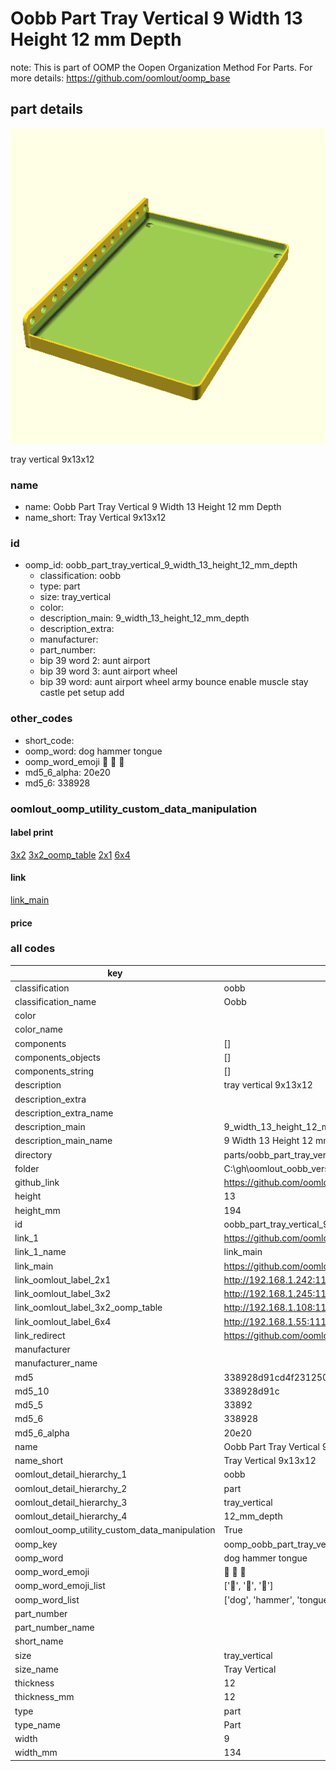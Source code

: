# Oobb Part Tray Vertical 9 Width 13 Height 12 mm Depth  

note: This is part of OOMP the Oopen Organization Method For Parts. For more details: https://github.com/oomlout/oomp_base

##  part details
  

[![](3dpr.png)](3dpr.png)

tray vertical 9x13x12



### name
* name: Oobb Part Tray Vertical 9 Width 13 Height 12 mm Depth
* name_short: Tray Vertical 9x13x12 
### id
* oomp_id: oobb_part_tray_vertical_9_width_13_height_12_mm_depth
  * classification: oobb
  * type: part
  * size: tray_vertical
  * color: 
  * description_main: 9_width_13_height_12_mm_depth
  * description_extra: 
  * manufacturer: 
  * part_number: 
  * bip 39 word 2: aunt airport
  * bip 39 word 3: aunt airport wheel
  * bip 39 word: aunt airport wheel army bounce enable muscle stay castle pet setup add

### other_codes
* short_code: 
* oomp_word: dog hammer tongue
* oomp_word_emoji :dog: :hammer: :tongue:
* md5_6_alpha: 20e20
* md5_6: 338928






### oomlout_oomp_utility_custom_data_manipulation
#### label print
[3x2](http://192.168.1.245:1112/?label=oomp%2020e20)
[3x2_oomp_table](http://192.168.1.108:1112/?label=oomp%2020e20)
[2x1](http://192.168.1.242:1112/?label=oomp%2020e20)
[6x4](http://192.168.1.55:1112/?label=oomp%2020e20)    

#### link

[link_main](https://github.com/oomlout/oomlout_oobb_version_4_generated_parts/tree/main/navigation_oomp/oobb/part/tray_vertical/9_width_13_height_12_mm_depth/part)                              

#### price







### all codes 
| key | value |  
| --- | --- |  
| classification | oobb |  
| classification_name | Oobb |  
| color |  |  
| color_name |  |  
| components | [] |  
| components_objects | [] |  
| components_string | [] |  
| description | tray vertical 9x13x12 |  
| description_extra |  |  
| description_extra_name |  |  
| description_main | 9_width_13_height_12_mm_depth |  
| description_main_name | 9 Width 13 Height 12 mm Depth |  
| directory | parts/oobb_part_tray_vertical_9_width_13_height_12_mm_depth |  
| folder | C:\gh\oomlout_oobb_version_4_generated_parts\parts\oobb_part_tray_vertical_9_width_13_height_12_mm_depth |  
| github_link | https://github.com/oomlout/oomlout_oomp_part_src/tree/main/parts/oobb_part_tray_vertical_9_width_13_height_12_mm_depth |  
| height | 13 |  
| height_mm | 194 |  
| id | oobb_part_tray_vertical_9_width_13_height_12_mm_depth |  
| link_1 | https://github.com/oomlout/oomlout_oobb_version_4_generated_parts/tree/main/navigation_oomp/oobb/part/tray_vertical/9_width_13_height_12_mm_depth/part |  
| link_1_name | link_main |  
| link_main | https://github.com/oomlout/oomlout_oobb_version_4_generated_parts/tree/main/navigation_oomp/oobb/part/tray_vertical/9_width_13_height_12_mm_depth/part |  
| link_oomlout_label_2x1 | http://192.168.1.242:1112/?label=oomp%2020e20 |  
| link_oomlout_label_3x2 | http://192.168.1.245:1112/?label=oomp%2020e20 |  
| link_oomlout_label_3x2_oomp_table | http://192.168.1.108:1112/?label=oomp%2020e20 |  
| link_oomlout_label_6x4 | http://192.168.1.55:1112/?label=oomp%2020e20 |  
| link_redirect | https://github.com/oomlout/oomlout_oobb_version_4_generated_parts/tree/main/parts/oobb_tray_vertical_09_13_12 |  
| manufacturer |  |  
| manufacturer_name |  |  
| md5 | 338928d91cd4f231250d30c1f401607a |  
| md5_10 | 338928d91c |  
| md5_5 | 33892 |  
| md5_6 | 338928 |  
| md5_6_alpha | 20e20 |  
| name | Oobb Part Tray Vertical 9 Width 13 Height 12 mm Depth |  
| name_short | Tray Vertical 9x13x12  |  
| oomlout_detail_hierarchy_1 | oobb |  
| oomlout_detail_hierarchy_2 | part |  
| oomlout_detail_hierarchy_3 | tray_vertical |  
| oomlout_detail_hierarchy_4 | 12_mm_depth |  
| oomlout_oomp_utility_custom_data_manipulation | True |  
| oomp_key | oomp_oobb_part_tray_vertical_9_width_13_height_12_mm_depth |  
| oomp_word | dog hammer tongue |  
| oomp_word_emoji | :dog: :hammer: :tongue: |  
| oomp_word_emoji_list | [':dog:', ':hammer:', ':tongue:'] |  
| oomp_word_list | ['dog', 'hammer', 'tongue'] |  
| part_number |  |  
| part_number_name |  |  
| short_name |  |  
| size | tray_vertical |  
| size_name | Tray Vertical |  
| thickness | 12 |  
| thickness_mm | 12 |  
| type | part |  
| type_name | Part |  
| width | 9 |  
| width_mm | 134 |  
